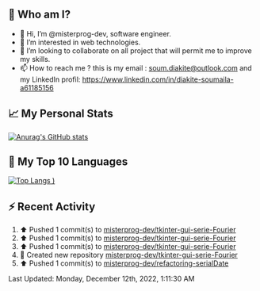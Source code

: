 ## **🔎 Who am I?**
- 👋 Hi, I’m @misterprog-dev, software engineer.
- 👀 I’m interested in web technologies.
- 💞️ I’m looking to collaborate on all project that will permit me to improve my skills.
- 📫 How to reach me ? this is my email : soum.diakite@outlook.com and my LinkedIn profil: https://www.linkedin.com/in/diakite-soumaila-a61185156


## **📈 My Personal Stats**
[![Anurag's GitHub stats](https://github-readme-stats.vercel.app/api?username=misterprog-dev&count_private=true&show_icons=true)](https://github.com/anuraghazra/github-readme-stats)

## **📣 My Top 10 Languages**
[![Top Langs](https://github-readme-stats.vercel.app/api/top-langs/?username=misterprog-dev&langs_count=10&layout=compact&hide=html,css&hide_title=true&&&show_icons=true)
)](https://github.com/anuraghazra/github-readme-stats)

## **⚡ Recent Activity**
<!--RECENT_ACTIVITY:start-->
1. ⬆️ Pushed 1 commit(s) to [misterprog-dev/tkinter-gui-serie-Fourier](https://github.com/misterprog-dev/tkinter-gui-serie-Fourier)
2. ⬆️ Pushed 1 commit(s) to [misterprog-dev/tkinter-gui-serie-Fourier](https://github.com/misterprog-dev/tkinter-gui-serie-Fourier)
3. ⬆️ Pushed 1 commit(s) to [misterprog-dev/tkinter-gui-serie-Fourier](https://github.com/misterprog-dev/tkinter-gui-serie-Fourier)
4. 📔 Created new repository [misterprog-dev/tkinter-gui-serie-Fourier](https://github.com/misterprog-dev/tkinter-gui-serie-Fourier)
5. ⬆️ Pushed 1 commit(s) to [misterprog-dev/refactoring-serialDate](https://github.com/misterprog-dev/refactoring-serialDate)
<!--RECENT_ACTIVITY:end-->
<!--RECENT_ACTIVITY:last_update-->
Last Updated: Monday, December 12th, 2022, 1:11:30 AM
<!--RECENT_ACTIVITY:last_update_end-->

<!---
misterprog-dev/misterprog-dev is a ✨ special ✨ repository because its `README.md` (this file) appears on your GitHub profile.
You can click the Preview link to take a look at your changes.
--->



